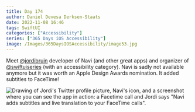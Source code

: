 ```yaml
---
title: Day 174
author: Daniel Devesa Derksen-Staats
date: 2022-11-08 16:46
tags: SwiftUI
categories: ["Accessibility"]
series: ["365 Days iOS Accessibility"]
image: /Images/365DaysIOSAccessibility/image53.jpg
---
```


Meet [@jordibruin](https://twitter.com/jordibruin) developer of Navi (and other great apps) and organizer of [@swiftuiseries](https://twitter.com/swiftuiseries) (with an accessibility category). Navi is sadly not available anymore but it was worth an Apple Design Awards nomination. It added subtitles to FaceTime!

![Drawing of Jordi's Twitter profile picture, Navi's icon, and a screenshot where you can see the app in action: a Facetime call and Jordi says "Navi adds subtitles and live translation to your FaceTime calls".](/Images/365DaysIOSAccessibility/image53.jpg)